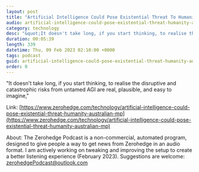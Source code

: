 ```yaml
---
layout: post
title: "Artificial Intelligence Could Pose Existential Threat To Humanity: Australian MP"
audio: artificial-intelligence-could-pose-existential-threat-humanity-australian-mp-0
category: technology
desc: "&quot;It doesn't take long, if you start thinking, to realise the disruptive and catastrophic risks from untamed AGI are real, plausible, and easy to imagine,&quot;"
duration: 00:05:39
length: 339
datetime: Thu, 09 Feb 2023 02:10:00 +0000
tags: podcast
guid: artificial-intelligence-could-pose-existential-threat-humanity-australian-mp-0
order: 0
---
```

&quot;It doesn't take long, if you start thinking, to realise the disruptive and catastrophic risks from untamed AGI are real, plausible, and easy to imagine,&quot;

Link: [https://www.zerohedge.com/technology/artificial-intelligence-could-pose-existential-threat-humanity-australian-mp](https://www.zerohedge.com/technology/artificial-intelligence-could-pose-existential-threat-humanity-australian-mp)

About: The Zerohedge Podcast is a non-commercial, automated program, designed to give people a way to get news from Zerohedge in an audio format.  I am actively working on tweaking and improving the setup to create a better listening experience (February 2023).  Suggestions are welcome: [zerohedgePodcast@outlook.com](mailto:zerohedgePodcast@outlook.com)